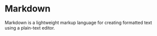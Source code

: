 # Markdown
Markdown is a lightweight markup language for creating formatted text using a plain-text editor.